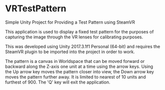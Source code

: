 # VRTestPattern
Simple Unity Project for Providing a Test Pattern using SteamVR

This application is used to display a fixed test pattern for the purposes of capturing the image
through the VR lenses for calibrating purposes.

This was developed using Unity 2017.3.1f1 Personal (64-bit) and requires the SteamVR plugin to
be imported into the project in order to work.

The pattern is a canvas in Worldspace that can be moved forward or backward along the Z-axis
one unit at a time using the arrow keys.  Using the Up arrow key moves the pattern closer into
view, the Down arrow key moves the pattern further away.  It is limited to nearest of 10 units
and furthest of 900.  The 'Q' key will exit the application.

